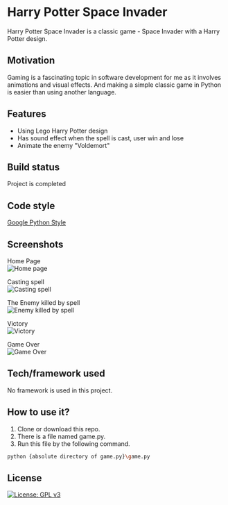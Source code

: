# Harry Potter Space Invader 

Harry Potter Space Invader is a classic game - Space Invader with a Harry Potter design.

## Motivation
Gaming is a fascinating topic in software development for me as it involves animations and visual effects. And making a simple classic game in Python is easier than using another language.

## Features

- Using Lego Harry Potter design
- Has sound effect when the spell is cast, user win and lose
- Animate the enemy "Voldemort"

## Build status

Project is completed

## Code style

[Google Python Style](https://google.github.io/styleguide/pyguide.html)

## Screenshots

Home Page </br>
![Home page](https://user-images.githubusercontent.com/66003316/202601592-67f8f036-d2a9-4331-85a5-61b14d9a72a2.png) </br>

Casting spell </br>
![Casting spell](https://user-images.githubusercontent.com/66003316/202601658-6e3590ce-1633-4a33-be7b-54b8838f7155.png) </br>

The Enemy killed by spell </br>
![Enemy killed by spell](https://user-images.githubusercontent.com/66003316/202601726-98fd0eff-3299-45dc-98d6-04b14436125b.png) </br>

Victory </br>
![Victory](https://user-images.githubusercontent.com/66003316/202601767-003ac56e-fa94-4e0f-91c7-951f935ca92a.png) </br>

Game Over </br>
![Game Over](https://user-images.githubusercontent.com/66003316/202601834-4a19beca-a5f9-47fe-99af-00a775c787d2.png) </br>


## Tech/framework used

No framework is used in this project.

## How to use it?

1. Clone or download this repo. </br>
2. There is a file named game.py. </br>
3. Run this file by the following command. </br>
```sh
python {absolute directory of game.py}\game.py
```



## License

[![License: GPL v3](https://img.shields.io/badge/License-GPLv3-blue.svg)](https://www.gnu.org/licenses/gpl-3.0)
